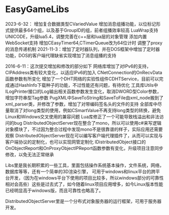 # EasyGameLibs
2023-6-32：
    增加复合数据类型CVariedValue
    增加消息组播功能，以位标记形式提供最多64个组，以及基于GroupID的组，前者组播效率较高
    LuaWrap支持UNICODE，升级lua5.4，调整完善在c++层和lua层的对象管理
    添加内置WebSocket支持
    增加CEasyTimer64,CTimerQueue改为64位计时
    调整了proxy的消息传递机制
    2021-11-3：增加了定时器队列，并在DOS框架中增加了定时器功能，DOS的客户端代理缺省实现增加了消息组播的支持

2016-6-11：这次提交增加和修改的部分如下 网络库增加了对IPv6的支持，CIPAddress类有较大变化，以适应IPv6的加入 
    CNetConnection的OnRecvData函数参数有所变化 
    增加了一个DHT网络的实验性组件CDHTService，目前可以完成通过HashInfo下载种子的功能，不过性能还有问题，有待优化 
    工具库Utils中ILogPrinter接口的Log输出相关函数参数发生变化，取消DWORD型Color参数，增加字符串型Tag参数 
    PugXML中SaveToString和SaveToFile由xml_node搬到了xml_parser类，并修改了参数，增加了对带编码签名头的文件的支持 
    全部库中尽量取消了对long类型的使用，例如CSmartValue不再支持long类型的转换，避免Linux和Windows交叉使用的兼容问题 
    Lua库修正了一个可能导致栈溢出和非法访问的bug DistributedObjectServer现在整合了mono，所以可以使用c#来写逻辑对象模块了，不过因为整合过程中发现mono不是很靠谱的样子，实际应用还需要观察 
    DistributedObjectServer现在可以编写客户端代理插件了，从而可以实现与客户端协议的定制化，也可以实现网管定制化 
    IDistributedObject接口的OnObjectReport和OnProxyObjectIPReport函数参数有变化，升级项目注意同步修改，以免无法正常继承

Libs里是我长期积累的一些工具，里面包括操作系统基本操作，文件系统，网络，数据库等等，还有一个简单的3D渲染引擎， 可用于windows和linux平台的跨平台开发，（因为在windows平台下使用的项目比较多，所以windows部分的可靠性相对会高些）这些是过去式了，如今随着linux项目应用增多，如今Linux版本性能已经明显高于windows版，而且可靠性也略高了。

DistributedObjectServer里是一个分布式对象服务器的运行框架，可用于服务器开发。
